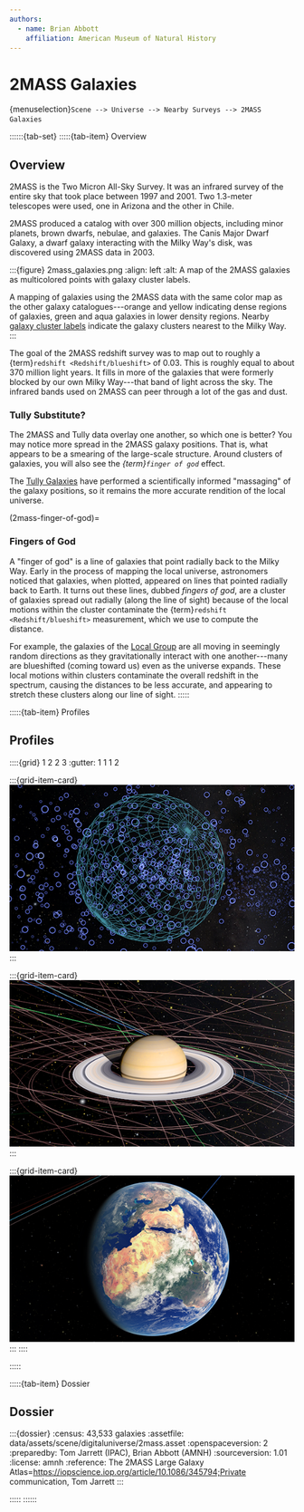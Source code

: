 ```yaml
---
authors:
  - name: Brian Abbott
    affiliation: American Museum of Natural History
---
```



# 2MASS Galaxies

{menuselection}`Scene --> Universe --> Nearby Surveys --> 2MASS Galaxies`


::::::{tab-set}
:::::{tab-item} Overview

## Overview

2MASS is the Two Micron All-Sky Survey. It was an infrared survey of the entire sky that took place between 1997 and 2001. Two 1.3-meter telescopes were used, one in Arizona and the other in Chile.

2MASS produced a catalog with over 300 million objects, including minor planets, brown dwarfs, nebulae, and galaxies. The Canis Major Dwarf Galaxy, a dwarf galaxy interacting with the Milky Way's disk, was discovered using 2MASS data in 2003.


:::{figure} 2mass_galaxies.png
:align: left
:alt: A map of the 2MASS galaxies as multicolored points with galaxy cluster labels.

A mapping of galaxies using the 2MASS data with the same color map as the other galaxy catalogues---orange and yellow indicating dense regions of galaxies, green and aqua galaxies in lower density regions. Nearby [galaxy cluster labels](../galaxy-cluster-labels/index) indicate the galaxy clusters nearest to the Milky Way.
:::


The goal of the 2MASS redshift survey was to map out to roughly a {term}`redshift <Redshift/blueshift>` of 0.03. This is roughly equal to about 370 million light years. It fills in more of the galaxies that were formerly blocked by our own Milky Way---that band of light across the sky. The infrared bands used on 2MASS can peer through a lot of the gas and dust.



### Tully Substitute?

The 2MASS and Tully data overlay one another, so which one is better? You may notice more spread in the 2MASS galaxy positions. That is, what appears to be a smearing of the large-scale structure. Around clusters of galaxies, you will also see the _{term}`finger of god`_ effect.

The [Tully Galaxies](../tully-galaxies/index) have performed a scientifically informed "massaging" of the galaxy positions, so it remains the more accurate rendition of the local universe.


(2mass-finger-of-god)=
### Fingers of God

A "finger of god" is a line of galaxies that point radially back to the Milky Way. Early in the process of mapping the local universe, astronomers noticed that galaxies, when plotted, appeared on lines that pointed radially back to Earth. It turns out these lines, dubbed _fingers of god_, are a cluster of galaxies spread out radially (along the line of sight) because of the local motions within the cluster contaminate the {term}`redshift <Redshift/blueshift>` measurement, which we use to compute the distance. 

For example, the galaxies of the [Local Group](../local-group/index) are all moving in seemingly random directions as they gravitationally interact with one another---many are blueshifted (coming toward us) even as the universe expands. These local motions within clusters contaminate the overall redshift in the spectrum, causing the distances to be less accurate, and appearing to stretch these clusters along our line of sight.
:::::


:::::{tab-item} Profiles

## Profiles

::::{grid} 1 2 2 3
:gutter: 1 1 1 2

:::{grid-item-card} [](/profiles/default/index)
[![default profile](/profiles/default/profile_default_icon.png)](/profiles/default/index)
:::


:::{grid-item-card} [](/profiles/default-full/index)
[![default-full profile](/profiles/default-full/profile_default_full_icon.png)](/profiles/default-full/index)
:::


:::{grid-item-card} [](/profiles/offline/index)
[![offline profile](/profiles/offline/profile_offline_icon.png)](/profiles/offline/index)
:::
::::

:::::


:::::{tab-item} Dossier

## Dossier

:::{dossier}
:census: 43,533 galaxies
:assetfile: data/assets/scene/digitaluniverse/2mass.asset
:openspaceversion: 2
:preparedby: Tom Jarrett (IPAC), Brian Abbott (AMNH)
:sourceversion: 1.01
:license: amnh
:reference: The 2MASS Large Galaxy Atlas=https://iopscience.iop.org/article/10.1086/345794;Private communication, Tom Jarrett
:::

:::::
::::::
